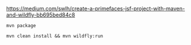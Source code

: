 https://medium.com/swlh/create-a-primefaces-jsf-project-with-maven-and-wildfly-bb695bed84c8

`mvn package`

`mvn clean install && mvn wildfly:run`
